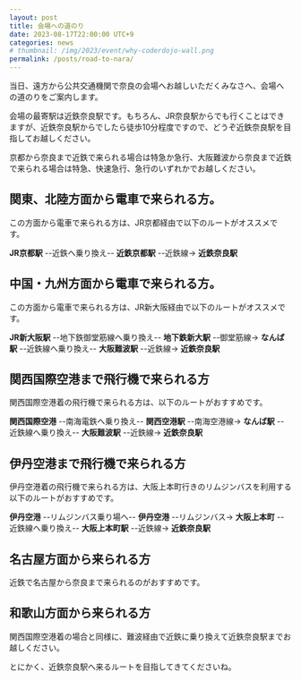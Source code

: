 ```yaml
---
layout: post
title: 会場への道のり
date: 2023-08-17T22:00:00 UTC+9
categories: news
# thumbnail: /img/2023/event/why-coderdojo-wall.png
permalink: /posts/road-to-nara/
---
```

当日、遠方から公共交通機関で奈良の会場へお越しいただくみなさへ、会場への道のりをご案内します。

会場の最寄駅は近鉄奈良駅です。もちろん、JR奈良駅からでも行くことはできますが、近鉄奈良駅からでしたら徒歩10分程度ですので、どうぞ近鉄奈良駅を目指してお越しください。

京都から奈良まで近鉄で来られる場合は特急か急行、大阪難波から奈良まで近鉄で来られる場合は特急、快速急行、急行のいずれかでお越しください。

## 関東、北陸方面から電車で来られる方。
この方面から電車で来られる方は、JR京都経由で以下のルートがオススメです。

**JR京都駅** --近鉄へ乗り換え-- **近鉄京都駅** --近鉄線-> **近鉄奈良駅**

## 中国・九州方面から電車で来られる方。
この方面から電車で来られる方は、JR新大阪経由で以下のルートがオススメです。

**JR新大阪駅** --地下鉄御堂筋線へ乗り換え-- **地下鉄新大駅** --御堂筋線-> **なんば駅** --近鉄線へ乗り換え-- **大阪難波駅** --近鉄線-> **近鉄奈良駅**

## 関西国際空港まで飛行機で来られる方
関西国際空港着の飛行機で来られる方は、以下のルートがおすすめです。

**関西国際空港** --南海電鉄へ乗り換え-- **関西空港駅** --南海空港線-> **なんば駅** --近鉄線へ乗り換え-- **大阪難波駅** --近鉄線-> **近鉄奈良駅**

## 伊丹空港まで飛行機で来られる方
伊丹空港着の飛行機で来られる方は、大阪上本町行きのリムジンバスを利用する以下のルートがおすすめです。

**伊丹空港** --リムジンバス乗り場へ-- **伊丹空港** --リムジンバス-> **大阪上本町** --近鉄線へ乗り換え-- **大阪上本町駅** --近鉄線-> **近鉄奈良駅**

## 名古屋方面から来られる方
近鉄で名古屋から奈良まで来られるのがおすすめです。

## 和歌山方面から来られる方
関西国際空港着の場合と同様に、難波経由で近鉄に乗り換えて近鉄奈良駅までお越しください。

とにかく、近鉄奈良駅へ来るルートを目指してきてくださいね。
